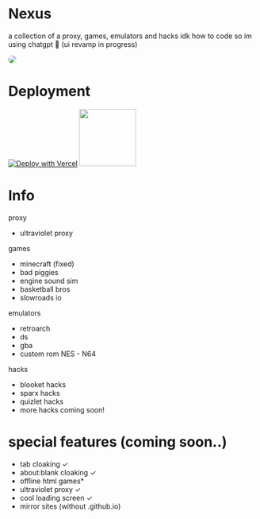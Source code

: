 # Nexus
a collection of a proxy, games, emulators and hacks idk how to code so im using chatgpt 🥀 (ui revamp in progress)

<img src="https://github.com/user-attachments/assets/7b3e0118-ff43-464a-afaf-f20f4dad43e6" style="border-radius: 15px;" />

# Deployment

[![Deploy with Vercel](https://vercel.com/button)](https://vercel.com/new/clone?repository-url=https%3A%2F%2Fgithub.com%2Fbreezly101%2Fnexus) [<img src="https://www.koyeb.com/static/images/deploy/button.svg" width="115"/>](https://app.koyeb.com/deploy?https://github.com/breezly101/nexus)

# Info

proxy
- ultraviolet proxy

games
- minecraft (fixed)
- bad piggies
- engine sound sim
- basketball bros
- slowroads io


emulators
- retroarch
- ds
- gba
- custom rom NES - N64

hacks
- blooket hacks
- sparx hacks
- quizlet hacks
- more hacks coming soon!

# special features (coming soon..)
- tab cloaking ✓
- about:blank cloaking ✓
- offline html games*
- ultraviolet proxy ✓
- cool loading screen ✓
- mirror sites (without .github.io)
